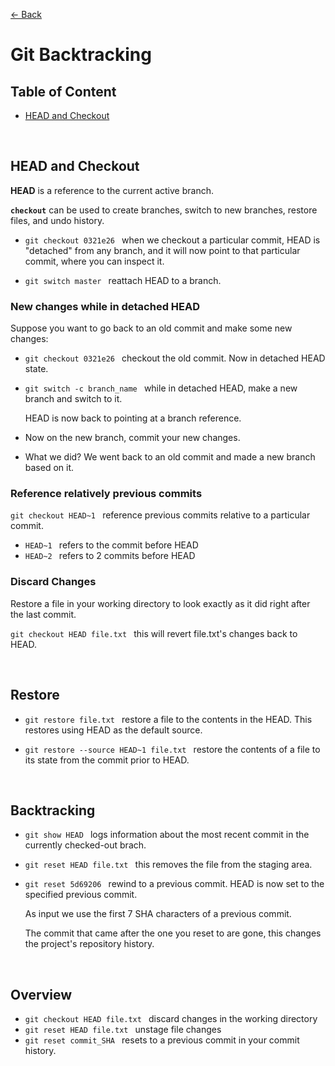 [&larr; Back](./README.md)

# Git Backtracking

## Table of Content

- [HEAD and Checkout](#head-and-checkout)

<br>

## HEAD and Checkout

**HEAD** is a reference to the current active branch.

**`checkout`** can be used to create branches, switch to new branches, restore files, and undo history.

- `git checkout 0321e26 ` when we checkout a particular commit, HEAD is "detached" from any branch, and it will now point to that particular commit, where you can inspect it.

- `git switch master ` reattach HEAD to a branch.

### New changes while in detached HEAD

Suppose you want to go back to an old commit and make some new changes:

- `git checkout 0321e26 ` checkout the old commit. Now in detached HEAD state.

- `git switch -c branch_name ` while in detached HEAD, make a new branch and switch to it.

  HEAD is now back to pointing at a branch reference.

- Now on the new branch, commit your new changes.

- What we did? We went back to an old commit and made a new branch based on it.

### Reference relatively previous commits

`git checkout HEAD~1 ` reference previous commits relative to a particular commit.

- `HEAD~1 ` refers to the commit before HEAD
- `HEAD~2 ` refers to 2 commits before HEAD

### Discard Changes

Restore a file in your working directory to look exactly as it did right after the last commit.

`git checkout HEAD file.txt ` this will revert file.txt's changes back to HEAD.

<br>

## Restore

- `git restore file.txt ` restore a file to the contents in the HEAD. This restores using HEAD as the default source.

- `git restore --source HEAD~1 file.txt ` restore the contents of a file to its state from the commit prior to HEAD.

<br>

## Backtracking

- `git show HEAD ` logs information about the most recent commit in the currently checked-out brach.

- `git reset HEAD file.txt ` this removes the file from the staging area.

- `git reset 5d69206 ` rewind to a previous commit. HEAD is now set to the specified previous commit.

  As input we use the first 7 SHA characters of a previous commit.

  The commit that came after the one you reset to are gone, this changes the project's repository history.

<br>

## Overview

- `git checkout HEAD file.txt ` discard changes in the working directory
- `git reset HEAD file.txt ` unstage file changes
- `git reset commit_SHA ` resets to a previous commit in your commit history.

<br>
